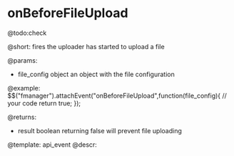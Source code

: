 onBeforeFileUpload
=============

@todo:check

@short:
	fires the uploader has started to upload a file

@params:

- file_config		object			an object with the file configuration

@example:
$$("fmanager").attachEvent("onBeforeFileUpload",function(file_config){
    // your code
    return true;
});

@returns:

- result		boolean			returning false will prevent file uploading

@template:	api_event
@descr:


